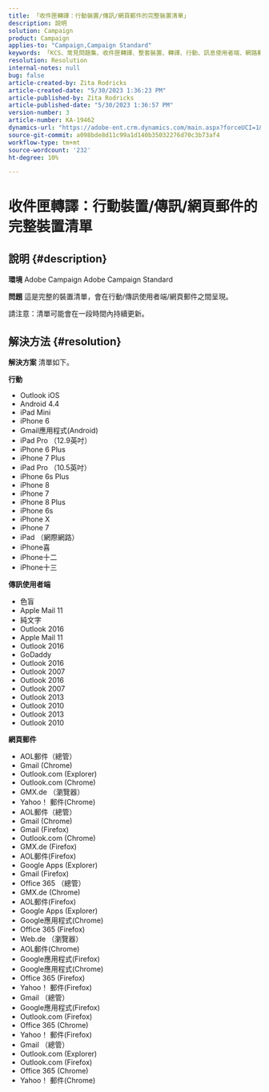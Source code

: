 ```yaml
---
title: 「收件匣轉譯：行動裝置/傳訊/網頁郵件的完整裝置清單」
description: 說明
solution: Campaign
product: Campaign
applies-to: "Campaign,Campaign Standard"
keywords: 「KCS、常見問題集、收件匣轉譯、整套裝置、轉譯、行動、訊息使用者端、網路郵件、ACS、AC、Adobe Campaign、Adobe Campaign Standard」
resolution: Resolution
internal-notes: null
bug: false
article-created-by: Zita Rodricks
article-created-date: "5/30/2023 1:36:23 PM"
article-published-by: Zita Rodricks
article-published-date: "5/30/2023 1:36:57 PM"
version-number: 3
article-number: KA-19462
dynamics-url: "https://adobe-ent.crm.dynamics.com/main.aspx?forceUCI=1&pagetype=entityrecord&etn=knowledgearticle&id=f206e1f6-eefe-ed11-8f6e-6045bd0063aa"
source-git-commit: a098bde8d11c99a1d140b35032276d70c3b73af4
workflow-type: tm+mt
source-wordcount: '232'
ht-degree: 10%

---
```


# 收件匣轉譯：行動裝置/傳訊/網頁郵件的完整裝置清單

## 說明 {#description}


<b>環境</b>
Adobe Campaign Adobe Campaign Standard

<b>問題</b>
這是完整的裝置清單，會在行動/傳訊使用者端/網頁郵件之間呈現。

請注意：清單可能會在一段時間內持續更新。


## 解決方法 {#resolution}


<b>解決方案</b>
清單如下。

<b>行動</b>

- Outlook iOS
- Android 4.4
- iPad Mini
- iPhone 6
- Gmail應用程式(Android)
- iPad Pro （12.9英吋）
- iPhone 6 Plus
- iPhone 7 Plus
- iPad Pro （10.5英吋）
- iPhone 6s Plus
- iPhone 8
- iPhone 7
- iPhone 8 Plus
- iPhone 6s
- iPhone X
- iPhone 7
- iPad （網際網路）
- iPhone喜
- iPhone十二
- iPhone十三




<b>傳訊使用者端</b>

- 色盲
- Apple Mail 11
- 純文字
- Outlook 2016
- Apple Mail 11
- Outlook 2016
- GoDaddy
- Outlook 2016
- Outlook 2007
- Outlook 2016
- Outlook 2007
- Outlook 2013
- Outlook 2010
- Outlook 2013
- Outlook 2010




<b>網頁郵件</b>

- AOL郵件（總管）
- Gmail (Chrome)
- Outlook.com (Explorer)
- Outlook.com (Chrome)
- GMX.de （瀏覽器）
- Yahoo！ 郵件(Chrome)
- AOL郵件（總管）
- Gmail (Chrome)
- Gmail (Firefox)
- Outlook.com (Chrome)
- GMX.de (Firefox)
- AOL郵件(Firefox)
- Google Apps (Explorer)
- Gmail (Firefox)
- Office 365 （總管）
- GMX.de (Chrome)
- AOL郵件(Firefox)
- Google Apps (Explorer)
- Google應用程式(Chrome)
- Office 365 (Firefox)
- Web.de （瀏覽器）
- AOL郵件(Chrome)
- Google應用程式(Firefox)
- Google應用程式(Chrome)
- Office 365 (Firefox)
- Yahoo！ 郵件(Firefox)
- Gmail （總管）
- Google應用程式(Firefox)
- Outlook.com (Firefox)
- Office 365 (Chrome)
- Yahoo！ 郵件(Firefox)
- Gmail （總管）
- Outlook.com (Explorer)
- Outlook.com (Firefox)
- Office 365 (Chrome)
- Yahoo！ 郵件(Chrome)

